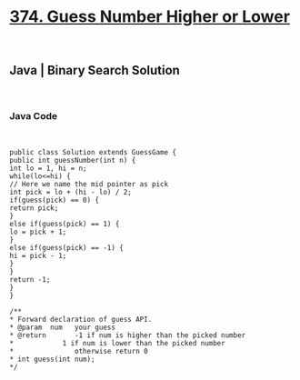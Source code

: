 # [374. Guess Number Higher or Lower](https://leetcode.com/problems/guess-number-higher-or-lower/)
​
## Java | Binary Search Solution
​
### Java Code
​
```
public class Solution extends GuessGame {
public int guessNumber(int n) {
int lo = 1, hi = n;
while(lo<=hi) {
// Here we name the mid pointer as pick
int pick = lo + (hi - lo) / 2;
if(guess(pick) == 0) {
return pick;
}
else if(guess(pick) == 1) {
lo = pick + 1;
}
else if(guess(pick) == -1) {
hi = pick - 1;
}
}
return -1;
}
}
​
/**
* Forward declaration of guess API.
* @param  num   your guess
* @return       -1 if num is higher than the picked number
*            1 if num is lower than the picked number
*               otherwise return 0
* int guess(int num);
*/
```